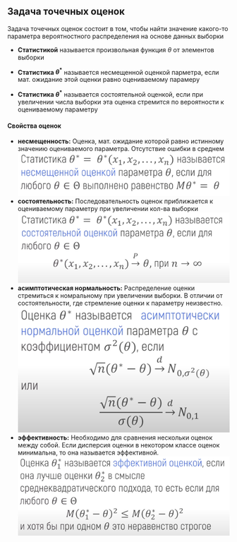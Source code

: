## Задача точечных оценок

Задача точечных оценок состоит в том, чтобы найти значение какого-то параметра вероятностного распределения на основе данных выборки

- **Статистикой** называется произвольная функция $θ$ от элементов выборки

- **Статистика $θ^*$** называется несмещенной оценкой парметра, если мат. ожидание этой оценки равно оцениваемому парамеру 

- **Статистика $θ^*$** называется состоятельной оценкой, если при увеличении числа выборки эта оценка стремится по вероятности к оцениваемому параметру

#### Свойства оценок
- **несмещенность:** Оценка, мат. ожидание которой равно истинному значению оцениваемого параметра. Отсутствие ошибки в среднем
![](./images/свойствСтат/несмещенность.png)
- **состоятельность:** Последовательность оценок приближается к оцениваемому параметру при увеличении кол-ва выборки
![](./images/свойствСтат/состоятельность.png)
- **асимптотическая нормальность:** Распределение оценки стремиться к номральному при увеличении выборки. В отличии от состоятельности, где стремление оценки к параметру неизвестно.
![](./images/свойствСтат/асимптотическая%20нормальность.png)
- **эффективность:** Необходимо для сравнения нескольки оценок между собой. Если дисперсия оценки в некотором классе оценок минимальна, то она называется эффективной. 
![](./images/свойствСтат/эффективность.png)